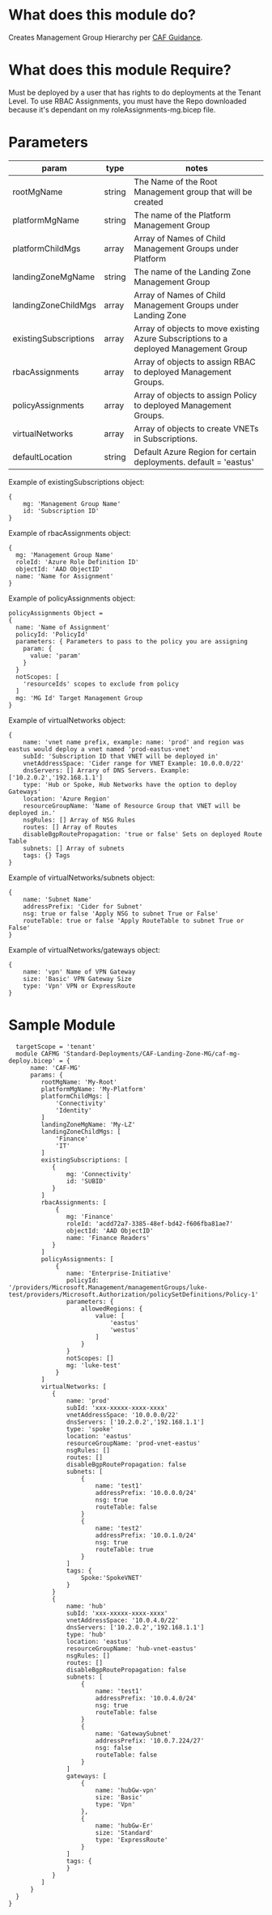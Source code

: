 # What does this module do?
Creates Management Group Hierarchy per [CAF Guidance]("https://docs.microsoft.com/en-us/azure/cloud-adoption-framework/ready/landing-zone/design-area/resource-org-management-groups"). 

# What does this module Require?
Must be deployed by a user that has rights to do deployments at the Tenant Level.  To use RBAC Assignments, you must have the Repo downloaded because it's dependant on my roleAssignments-mg.bicep file.

# Parameters
param | type | notes
------|------|------
rootMgName | string | The Name of the Root Management group that will be created
platformMgName | string | The name of the Platform Management Group
platformChildMgs | array | Array of Names of Child Management Groups under Platform
landingZoneMgName | string | The name of the Landing Zone Management Group
landingZoneChildMgs | array | Array of Names of Child Management Groups under Landing Zone
existingSubscriptions | array | Array of objects to move existing Azure Subscriptions to a deployed Management Group
rbacAssignments | array | Array of objects to assign RBAC to deployed Management Groups.
policyAssignments | array | Array of objects to assign Policy to deployed Management Groups.
virtualNetworks | array | Array of objects to create VNETs in Subscriptions.
defaultLocation | string | Default Azure Region for certain deployments.  default = 'eastus'

Example of existingSubscriptions object:
```
{
    mg: 'Management Group Name'
    id: 'Subscription ID'
}
```

Example of rbacAssignments object:
```
{
  mg: 'Management Group Name'
  roleId: 'Azure Role Definition ID'
  objectId: 'AAD ObjectID'
  name: 'Name for Assignment'
}
```

Example of policyAssignments object: 
```
policyAssignments Object =
{
  name: 'Name of Assignment'
  policyId: 'PolicyId'
  parameters: { Parameters to pass to the policy you are assigning
    param: {
      value: 'param'
    }
  }
  notScopes: [
    'resourceIds' scopes to exclude from policy
  ]
  mg: 'MG Id' Target Management Group
}
```

Example of virtualNetworks object:
```
{
    name: 'vnet name prefix, example: name: 'prod' and region was eastus would deploy a vnet named 'prod-eastus-vnet'
    subId: 'Subscription ID that VNET will be deployed in'
    vnetAddressSpace: 'Cider range for VNET Example: 10.0.0.0/22'
    dnsServers: [] Arrary of DNS Servers. Example: ['10.2.0.2','192.168.1.1']
    type: 'Hub or Spoke, Hub Networks have the option to deploy Gateways'
    location: 'Azure Region'
    resourceGroupName: 'Name of Resource Group that VNET will be deployed in.'
    nsgRules: [] Array of NSG Rules
    routes: [] Array of Routes
    disableBgpRoutePropagation: 'true or false' Sets on deployed Route Table
    subnets: [] Array of subnets
    tags: {} Tags
}
```

Example of virtualNetworks/subnets object:
```
{
    name: 'Subnet Name'
    addressPrefix: 'Cider for Subnet'
    nsg: true or false 'Apply NSG to subnet True or False'
    routeTable: true or false 'Apply RouteTable to subnet True or False'
}
```

Example of virtualNetworks/gateways object:
```
{
    name: 'vpn' Name of VPN Gateway
    size: 'Basic' VPN Gateway Size
    type: 'Vpn' VPN or ExpressRoute
}
```

# Sample Module

```Bicep
  targetScope = 'tenant'
  module CAFMG 'Standard-Deployments/CAF-Landing-Zone-MG/caf-mg-deploy.bicep' = {
      name: 'CAF-MG'
      params: {
         rootMgName: 'My-Root'
         platformMgName: 'My-Platform'
         platformChildMgs: [
             'Connectivity'
             'Identity'
         ]
         landingZoneMgName: 'My-LZ'
         landingZoneChildMgs: [
             'Finance'
             'IT'
         ]
         existingSubscriptions: [
            {
                mg: 'Connectivity'
                id: 'SUBID'
            } 
         ]
         rbacAssignments: [
             {
                mg: 'Finance'
                roleId: 'acdd72a7-3385-48ef-bd42-f606fba81ae7'
                objectId: 'AAD ObjectID'
                name: 'Finance Readers'
            }
         ]
         policyAssignments: [
             {
                name: 'Enterprise-Initiative'
                policyId: '/providers/Microsoft.Management/managementGroups/luke-test/providers/Microsoft.Authorization/policySetDefinitions/Policy-1'
                parameters: {
                    allowedRegions: {
                        value: [
                            'eastus'
                            'westus'
                        ]
                    }
                }
                notScopes: []
                mg: 'luke-test'
             }
         ]
         virtualNetworks: [
            {
                name: 'prod'
                subId: 'xxx-xxxxx-xxxx-xxxx'
                vnetAddressSpace: '10.0.0.0/22'
                dnsServers: ['10.2.0.2','192.168.1.1']
                type: 'spoke'
                location: 'eastus'
                resourceGroupName: 'prod-vnet-eastus'
                nsgRules: []
                routes: []
                disableBgpRoutePropagation: false
                subnets: [
                    {
                        name: 'test1'
                        addressPrefix: '10.0.0.0/24'
                        nsg: true
                        routeTable: false
                    }
                    {
                        name: 'test2'
                        addressPrefix: '10.0.1.0/24'
                        nsg: true
                        routeTable: true
                    }
                ] 
                tags: {
                    Spoke:'SpokeVNET'
                }
            }
            {
                name: 'hub'
                subId: 'xxx-xxxxx-xxxx-xxxx'
                vnetAddressSpace: '10.0.4.0/22'
                dnsServers: ['10.2.0.2','192.168.1.1']
                type: 'hub'
                location: 'eastus'
                resourceGroupName: 'hub-vnet-eastus'
                nsgRules: []
                routes: []
                disableBgpRoutePropagation: false
                subnets: [
                    {
                        name: 'test1'
                        addressPrefix: '10.0.4.0/24'
                        nsg: true
                        routeTable: false
                    }
                    {
                        name: 'GatewaySubnet'
                        addressPrefix: '10.0.7.224/27'
                        nsg: false
                        routeTable: false
                    }
                ]
                gateways: [
                    {
                        name: 'hubGw-vpn'
                        size: 'Basic'
                        type: 'Vpn'
                    },
                    {
                        name: 'hubGw-Er'
                        size: 'Standard'
                        type: 'ExpressRoute'
                    } 
                ] 
                tags: {
                }
            }
         ] 
      }
  }
}
```